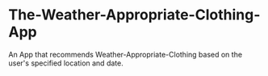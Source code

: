 # The-Weather-Appropriate-Clothing-App

An App that recommends Weather-Appropriate-Clothing based on the user's specified location and date.